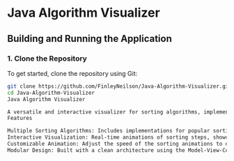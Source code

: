 # Java Algorithm Visualizer

## Building and Running the Application

### 1. Clone the Repository

To get started, clone the repository using Git:

```bash
git clone https://github.com/FinleyNeilson/Java-Algorithm-Visualizer.git
cd Java-Algorithm-Visualizer
Java Algorithm Visualizer

A versatile and interactive visualizer for sorting algorithms, implemented in Java using JavaFX. This project allows users to explore and understand various sorting algorithms through dynamic animations and intuitive graphical representations.
Features

Multiple Sorting Algorithms: Includes implementations for popular sorting algorithms like Bubble Sort and Selection Sort.
Interactive Visualization: Real-time animations of sorting steps, showcasing how algorithms process and sort data.
Customizable Animation: Adjust the speed of the sorting animations to observe algorithms in detail.
Modular Design: Built with a clean architecture using the Model-View-Controller (MVC) design pattern for easy extensibility and maintenance.
